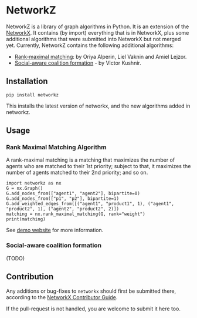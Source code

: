 # NetworkZ

NetworkZ is a library of graph algorithms in Python. It is an extension of the [NetworkX](https://github.com/networkx/networkx). It contains (by import) everything that is in NetworkX, plus some additional algorithms that were submitted into NetworkX but not merged yet. Currently, NetworkZ contains the following additional algorithms:

* [Rank-maximal matching](networkz/algorithms/bipartite/rank_maximal_matching.py): by Oriya Alperin, Liel Vaknin and Amiel Lejzor.
* [Social-aware coalition formation](networkz/algorithms/approximation/coalition_formation.py) - by Victor Kushnir.

## Installation

```
pip install networkz
```

This installs the latest version of networkx, and the new algorithms added in networkz.


## Usage

### Rank Maximal Matching Algorithm
A rank-maximal matching is a matching that maximizes the number of agents who are matched to their 1st priority; subject to that, it maximizes the number of agents matched to their 2nd priority; and so on.

```
import networkz as nx
G = nx.Graph()
G.add_nodes_from(["agent1", "agent2"], bipartite=0)
G.add_nodes_from(["p1", "p2"], bipartite=1)
G.add_weighted_edges_from([("agent1", "product1", 1), ("agent1", "product2", 1), ("agent2", "product2", 2)])
matching = nx.rank_maximal_matching(G, rank="weight")
print(matching)
```

See [demo website](https://rmm.csariel.xyz/) for more information.

### Social-aware coalition formation

(TODO)


## Contribution

Any additions or bug-fixes to `networkx` should first be submitted there, according to the [NetworkX Contributor Guide](https://github.com/networkx/networkx/blob/main/CONTRIBUTING.rst).

If the pull-request is not handled, you are welcome to submit it here too.





